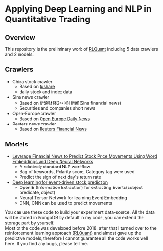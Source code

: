 # Applying Deep Learning and NLP in Quantitative Trading

## Overview

This repository is the preliminary work of [RLQuant](https://github.com/yuriak/RLQuant) including 5 data crawlers and 2 models.  

## Crawlers
- China stock crawler 
    - Based on [tushare](https://github.com/waditu/tushare)
    - daily stock and index data  
- Sina news crawler
    - Based on [新浪财经24小时新闻(Sina financial news)](http://live.sina.com.cn/zt/f/v/finance/globalnews1)
    - Securities and companies short news
- Open-Europe crawler
    - Based on [Open Europe Daily News](https://openeurope.org.uk/today/daily-shakeup/)
- Reuters news crawler
    - Based on [Reuters Financial News](https://mobile.reuters.com/)  

## Models
- [Leverage Financial News to Predict Stock Price Movements Using Word Embeddings and Deep Neural Networks](http://aclweb.org/anthology/N16-1041)  
    - A relatively standard NLP workflow
    - Bag of keywords, Polarity score, Category tag were used
    - Predict the sign of next day's return rate
- [Deep learning for event-driven stock prediction](http://dl.acm.org/citation.cfm?id=2832415.2832572)
    - OpenIE (Information Extraction) for extracting Events(subject, predicate, object)
    - Neural Tensor Network for learning Event Embedding
    - DNN, CNN can be used to predict movements

You can use these code to build your experiment data-source. All the data will be stored in MongoDB by default in my code, you can extend the storage part by yourself.  
Most of the code was developed before 2018, after that I turned over to the reinforcement learning approach [(RLQuant)](https://github.com/yuriak/RLQuant) and almost gave up the predictive models, therefore I cannot guarantee all the code works well here. If you find any bugs, please tell me. 